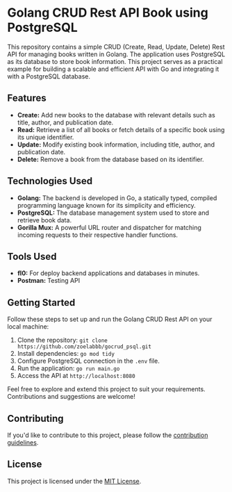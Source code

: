 # Golang CRUD Rest API Book using PostgreSQL

This repository contains a simple CRUD (Create, Read, Update, Delete) Rest API for managing books written in Golang. The application uses PostgreSQL as its database to store book information. This project serves as a practical example for building a scalable and efficient API with Go and integrating it with a PostgreSQL database.

## Features

- **Create:** Add new books to the database with relevant details such as title, author, and publication date.
- **Read:** Retrieve a list of all books or fetch details of a specific book using its unique identifier.
- **Update:** Modify existing book information, including title, author, and publication date.
- **Delete:** Remove a book from the database based on its identifier.

## Technologies Used

- **Golang:** The backend is developed in Go, a statically typed, compiled programming language known for its simplicity and efficiency.
- **PostgreSQL:** The database management system used to store and retrieve book data.
- **Gorilla Mux:** A powerful URL router and dispatcher for matching incoming requests to their respective handler functions.

## Tools Used
- **fl0:** For deploy backend applications and databases in minutes.
- **Postman:** Testing API

## Getting Started

Follow these steps to set up and run the Golang CRUD Rest API on your local machine:

1. Clone the repository: `git clone https://github.com/zoelabbb/gocrud_psql.git`
2. Install dependencies: `go mod tidy`
3. Configure PostgreSQL connection in the `.env` file.
4. Run the application: `go run main.go`
5. Access the API at `http://localhost:8080`

Feel free to explore and extend this project to suit your requirements. Contributions and suggestions are welcome!

## Contributing

If you'd like to contribute to this project, please follow the [contribution guidelines](CONTRIBUTING.md).

## License

This project is licensed under the [MIT License](LICENSE).

